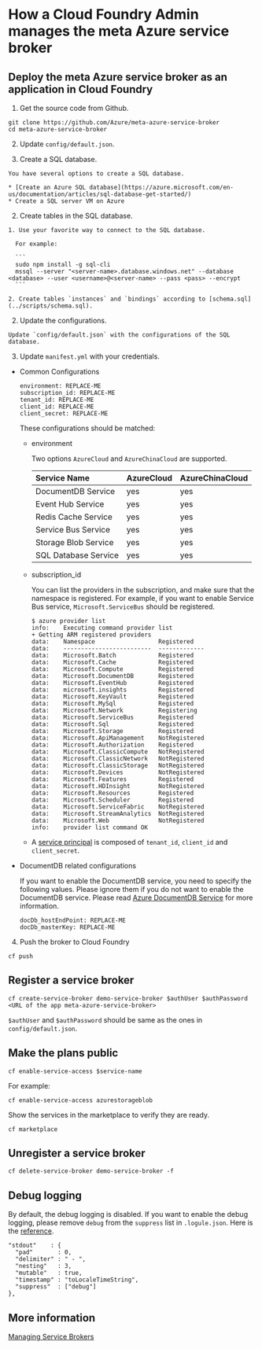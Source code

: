 # How a Cloud Foundry Admin manages the meta Azure service broker

## Deploy the meta Azure service broker as an application in Cloud Foundry

1. Get the source code from Github.

  ```
  git clone https://github.com/Azure/meta-azure-service-broker
  cd meta-azure-service-broker
  ```

2. Update `config/default.json`.

  1. Create a SQL database.

    You have several options to create a SQL database.

    * [Create an Azure SQL database](https://azure.microsoft.com/en-us/documentation/articles/sql-database-get-started/)
    * Create a SQL server VM on Azure

  2. Create tables in the SQL database.

    1. Use your favorite way to connect to the SQL database.

      For example:

      ```
      sudo npm install -g sql-cli
      mssql --server "<server-name>.database.windows.net" --database <database> --user <username>@<server-name> --pass <pass> --encrypt
      ```

    2. Create tables `instances` and `bindings` according to [schema.sql](../scripts/schema.sql).

  2. Update the configurations.

    Update `config/default.json` with the configurations of the SQL database.

3. Update `manifest.yml` with your credentials.

  * Common Configurations

    ```
    environment: REPLACE-ME
    subscription_id: REPLACE-ME
    tenant_id: REPLACE-ME
    client_id: REPLACE-ME
    client_secret: REPLACE-ME
    ```

    These configurations should be matched:

    * environment

      Two options `AzureCloud` and `AzureChinaCloud` are supported.

      | Service Name | AzureCloud | AzureChinaCloud |
      |:---|:---|:---|
      | DocumentDB Service | yes | yes |
      | Event Hub Service | yes | yes |
      | Redis Cache Service | yes | yes |
      | Service Bus Service | yes | yes |
      | Storage Blob Service | yes | yes |
      | SQL Database Service | yes | yes |

    * subscription_id

      You can list the providers in the subscription, and make sure that the namespace is registered. For example, if you want to enable Service Bus service, `Microsoft.ServiceBus` should be registered.

      ```
      $ azure provider list
      info:    Executing command provider list
      + Getting ARM registered providers
      data:    Namespace                  Registered
      data:    -------------------------  -------------
      data:    Microsoft.Batch            Registered
      data:    Microsoft.Cache            Registered
      data:    Microsoft.Compute          Registered
      data:    Microsoft.DocumentDB       Registered
      data:    Microsoft.EventHub         Registered
      data:    microsoft.insights         Registered
      data:    Microsoft.KeyVault         Registered
      data:    Microsoft.MySql            Registered
      data:    Microsoft.Network          Registering
      data:    Microsoft.ServiceBus       Registered
      data:    Microsoft.Sql              Registered
      data:    Microsoft.Storage          Registered
      data:    Microsoft.ApiManagement    NotRegistered
      data:    Microsoft.Authorization    Registered
      data:    Microsoft.ClassicCompute   NotRegistered
      data:    Microsoft.ClassicNetwork   NotRegistered
      data:    Microsoft.ClassicStorage   NotRegistered
      data:    Microsoft.Devices          NotRegistered
      data:    Microsoft.Features         Registered
      data:    Microsoft.HDInsight        NotRegistered
      data:    Microsoft.Resources        Registered
      data:    Microsoft.Scheduler        Registered
      data:    Microsoft.ServiceFabric    NotRegistered
      data:    Microsoft.StreamAnalytics  NotRegistered
      data:    Microsoft.Web              NotRegistered
      info:    provider list command OK
      ```

    * A [service principal](https://azure.microsoft.com/en-us/documentation/articles/resource-group-create-service-principal-portal/) is composed of `tenant_id`, `client_id` and `client_secret`.

  * DocumentDB related configurations

    If you want to enable the DocumentDB service, you need to specify the following values. Please ignore them if you do not want to enable the DocumentDB service. Please read [Azure DocumentDB Service](./docs/azure-document-db.md) for more information.

    ```
    docDb_hostEndPoint: REPLACE-ME
    docDb_masterKey: REPLACE-ME
    ```

4. Push the broker to Cloud Foundry

  ```
  cf push
  ```

## Register a service broker

```
cf create-service-broker demo-service-broker $authUser $authPassword <URL of the app meta-azure-service-broker>
```

`$authUser` and `$authPassword` should be same as the ones in `config/default.json`.

## Make the plans public

```
cf enable-service-access $service-name
```

For example:

```
cf enable-service-access azurestorageblob
```

Show the services in the marketplace to verify they are ready.

```
cf marketplace
```

## Unregister a service broker

```
cf delete-service-broker demo-service-broker -f
```

## Debug logging

By default, the debug logging is disabled. If you want to enable the debug logging, please remove `debug` from the `suppress` list in `.logule.json`. Here is the [reference](https://github.com/clux/logule#configuration).

```
"stdout"    : {
  "pad"       : 0,
  "delimiter" : " - ",
  "nesting"   : 3,
  "mutable"   : true,
  "timestamp" : "toLocaleTimeString",
  "suppress"  : ["debug"]
},
```

## More information

[Managing Service Brokers](http://docs.cloudfoundry.org/services/managing-service-brokers.html)
